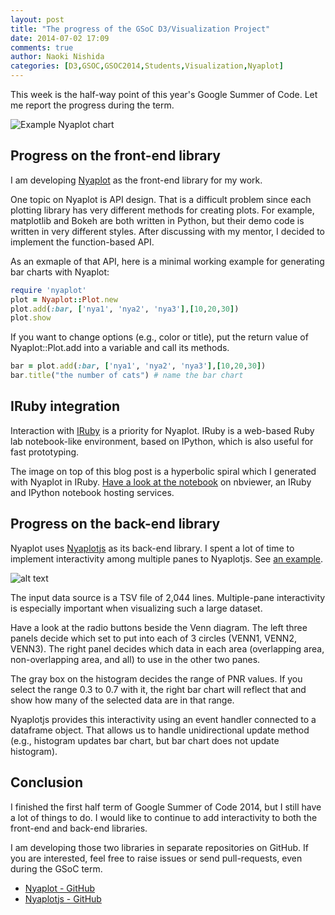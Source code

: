 ```yaml
---
layout: post
title: "The progress of the GSoC D3/Visualization Project"
date: 2014-07-02 17:09
comments: true
author: Naoki Nishida
categories: [D3,GSOC,GSOC2014,Students,Visualization,Nyaplot]
---
```

This week is the half-way point of this year's Google Summer of Code. Let me report the progress during the term.

![Example Nyaplot chart](https://dl.dropboxusercontent.com/u/47978121/gsoc/nyaoplot_top.png)

## Progress on the front-end library
I am developing [Nyaplot](https://github.com/domitry/Nyaplot) as the front-end library for my work.

One topic on Nyaplot is API design. That is a difficult problem since each plotting library has very different methods for creating plots. For example, matplotlib and Bokeh are both written in Python, but their demo code is written in very different styles. After discussing with my mentor, I decided to implement the function-based API.

As an exmaple of that API, here is a minimal working example for generating bar charts with Nyaplot:

```ruby
require 'nyaplot'
plot = Nyaplot::Plot.new
plot.add(:bar, ['nya1', 'nya2', 'nya3'],[10,20,30])
plot.show
```
If you want to change options (e.g., color or title), put the return value of Nyaplot::Plot.add into a variable and call its methods.

```ruby
bar = plot.add(:bar, ['nya1', 'nya2', 'nya3'],[10,20,30])
bar.title("the number of cats") # name the bar chart
```

## IRuby integration
Interaction with [IRuby](https://github.com/minad/iruby) is a priority for Nyaplot. IRuby is a web-based Ruby lab notebook-like environment, based on IPython, which is also useful for fast prototyping.

The image on top of this blog post is a hyperbolic spiral which I generated with Nyaplot in 
IRuby. [Have a look at the notebook](http://nbviewer.ipython.org/github/domitry/Nyaplot/blob/master/examples/notebook/Introduction.ipynb) on nbviewer, an IRuby and IPython notebook hosting services.

## Progress on the back-end library
Nyaplot uses [Nyaplotjs](https://github.com/domitry/Nyaplotjs) as its back-end library. I spent a lot of time to implement interactivity among multiple panes to Nyaplotjs. See [an example](http://www.domitry.com/gsoc/multi_pane2.html).

![alt text](https://dl.dropboxusercontent.com/u/47978121/gsoc/top.png)

The input data source is a TSV file of 2,044 lines. Multiple-pane interactivity is especially important when visualizing such a large dataset.

Have a look at the radio buttons beside the Venn diagram. The left three panels decide which set to put into each of 3 circles (VENN1, VENN2, VENN3). The right panel decides which data in each area (overlapping area, non-overlapping area, and all) to use in the other two panes.

The gray box on the histogram decides the range of PNR values. If you select the 
range 0.3 to 0.7 with it, the right bar chart will reflect that and show how many 
of the selected data are in that range.

Nyaplotjs provides this interactivity using an event handler connected to a dataframe object. That 
allows us to handle unidirectional update method (e.g., histogram updates bar chart, but bar chart does not update histogram).

## Conclusion
I finished the first half term of Google Summer of Code 2014, but I still have a lot of 
things to do. I would like to continue to add interactivity to both the front-end and back-end libraries.

I am developing those two libraries in separate repositories on GitHub. If you are interested, feel free to raise issues or send pull-requests, even during the GSoC term.

+ [Nyaplot - GitHub](https://github.com/domitry/Nyaplot)
+ [Nyaplotjs - GitHub](https://github.com/domitry/Nyaplotjs)

